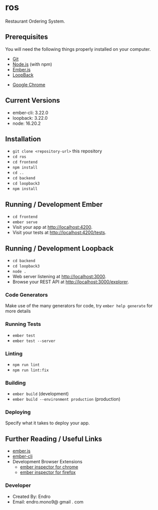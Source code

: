 # ros

Restaurant Ordering System.

## Prerequisites

You will need the following things properly installed on your computer.

- [Git](https://git-scm.com/)
- [Node.js](https://nodejs.org/) (with npm)
- [Ember.js](https://guides.emberjs.com)
- [LoopBack](http://loopback.io)
<!-- - [PostgreSQL](https://www.postgresql.org) -->
- [Google Chrome](https://google.com/chrome/)

## Current Versions

- ember-cli: 3.22.0
- loopback: 3.22.0
- node: 16.20.2
<!-- - PostgreSQL 14.11 -->

## Installation

- `git clone <repository-url>` this repository
- `cd ros`
- `cd frontend`
- `npm install`
- `cd ..`
- `cd backend`
- `cd loopback3`
- `npm install`

<!-- ## PostgreSQL Tables

* `CREATE TABLE public.customer (
    id int4 GENERATED ALWAYS AS IDENTITY NOT NULL,
    username varchar NOT NULL,
    pwd varchar NOT NULL
  )`

* `CREATE TABLE public.item (
  	id int4 GENERATED ALWAYS AS IDENTITY NOT NULL,
    item_name varchar NOT NULL,
    price int4 DEFAULT 1 NOT NULL
  )`

* `CREATE TABLE public."order" (
    id int GENERATED ALWAYS AS IDENTITY NOT NULL,
    customer_id int NOT NULL,
    order_date date NOT NULL,
    total int NOT NULL
  )`

* `CREATE TABLE public.detail (
    id int GENERATED ALWAYS AS IDENTITY NOT NULL,
    order_id int NOT NULL,
    item_id int NOT NULL,
    qty int DEFAULT 1 NOT NULL,
    price int DEFAULT 1 NOT NULL,
    sub_total int DEFAULT 1 NOT NULL
  )` -->

## Running / Development Ember

- `cd frontend`
- `ember serve`
- Visit your app at [http://localhost:4200](http://localhost:4200).
- Visit your tests at [http://localhost:4200/tests](http://localhost:4200/tests).

## Running / Development Loopback

- `cd backend`
- `cd loopback3`
- `node .`
- Web server listening at [http://localhost:3000](http://localhost:3000).
- Browse your REST API at [http://localhost:3000/explorer](http://localhost:3000/explorer).

### Code Generators

Make use of the many generators for code, try `ember help generate` for more details

### Running Tests

- `ember test`
- `ember test --server`

### Linting

- `npm run lint`
- `npm run lint:fix`

### Building

- `ember build` (development)
- `ember build --environment production` (production)

### Deploying

Specify what it takes to deploy your app.

## Further Reading / Useful Links

- [ember.js](https://emberjs.com/)
- [ember-cli](https://ember-cli.com/)
- Development Browser Extensions
  - [ember inspector for chrome](https://chrome.google.com/webstore/detail/ember-inspector/bmdblncegkenkacieihfhpjfppoconhi)
  - [ember inspector for firefox](https://addons.mozilla.org/en-US/firefox/addon/ember-inspector/)

### Developer

- Created By: Endro
- Email: endro.mono9@ gmail . com